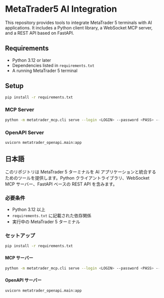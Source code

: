 # MetaTrader5 AI Integration

This repository provides tools to integrate MetaTrader 5 terminals with AI applications. It includes a Python client library, a WebSocket MCP server, and a REST API based on FastAPI.

## Requirements

- Python 3.12 or later
- Dependencies listed in `requirements.txt`
- A running MetaTrader 5 terminal

## Setup

```bash
pip install -r requirements.txt
```

### MCP Server

```bash
python -m metatrader_mcp.cli serve --login <LOGIN> --password <PASS> --server <SERVER>
```

### OpenAPI Server

```bash
uvicorn metatrader_openapi.main:app
```

## 日本語

このリポジトリは MetaTrader 5 ターミナルを AI アプリケーションと統合するためのツールを提供します。Python クライアントライブラリ、WebSocket MCP サーバー、FastAPI ベースの REST API を含みます。

### 必要条件

- Python 3.12 以上
- `requirements.txt` に記載された依存関係
- 実行中の MetaTrader 5 ターミナル

### セットアップ

```bash
pip install -r requirements.txt
```

#### MCP サーバー

```bash
python -m metatrader_mcp.cli serve --login <LOGIN> --password <PASS> --server <SERVER>
```

#### OpenAPI サーバー

```bash
uvicorn metatrader_openapi.main:app
```
